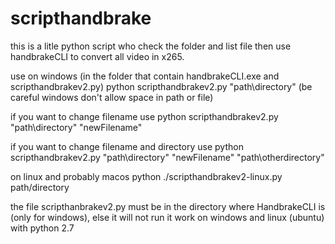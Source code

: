 # scripthandbrake
this is a litle python script who check the folder and list file then use handbrakeCLI to convert all video in x265.

use
on windows (in the folder that contain handbrakeCLI.exe and scripthandbrakev2.py)
python scripthandbrakev2.py "path\directory"
(be careful windows don't allow space in path or file)

if you want to change filename use
python scripthandbrakev2.py "path\directory" "newFilename"

if you want to change filename and directory use
python scripthandbrakev2.py "path\directory" "newFilename" "path\otherdirectory"

on linux and probably macos
python ./scripthandbrakev2-linux.py path/directory

the file scripthanbrakev2.py must be in the directory where HandbrakeCLI is (only for windows), else it will not run 
it work on windows and linux (ubuntu) with python 2.7
